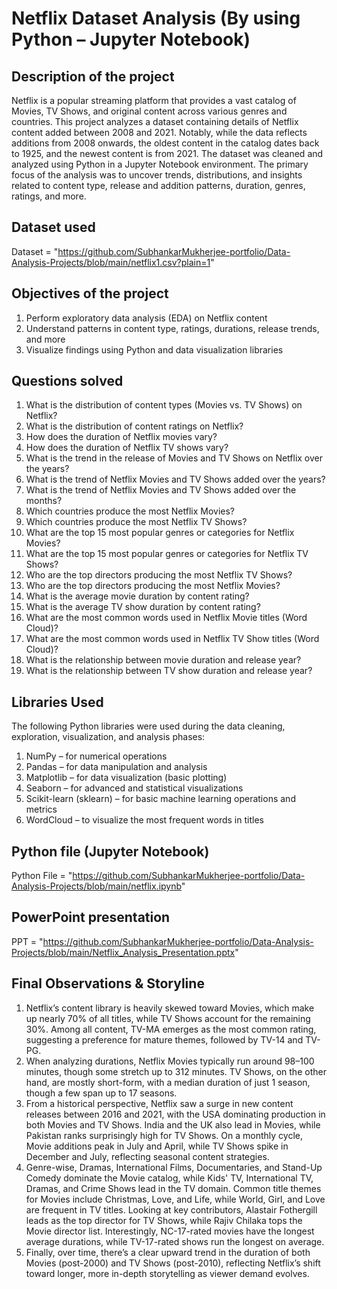 # Netflix Dataset Analysis (By using Python – Jupyter Notebook)

## Description of the project 
Netflix is a popular streaming platform that provides a vast catalog of Movies, TV Shows, and original content across various genres and countries. This project analyzes a dataset containing details of Netflix content added between 2008 and 2021. Notably, while the data reflects additions from 2008 onwards, the oldest content in the catalog dates back to 1925, and the newest content is from 2021. The dataset was cleaned and analyzed using Python in a Jupyter Notebook environment. The primary focus of the analysis was to uncover trends, distributions, and insights related to content type, release and addition patterns, duration, genres, ratings, and more.

## Dataset used
Dataset = "https://github.com/SubhankarMukherjee-portfolio/Data-Analysis-Projects/blob/main/netflix1.csv?plain=1"

## Objectives of the project 
 1) Perform exploratory data analysis (EDA) on Netflix content
 2) Understand patterns in content type, ratings, durations, release trends, and more
 3) Visualize findings using Python and data visualization libraries

 ## Questions solved
1) What is the distribution of content types (Movies vs. TV Shows) on Netflix?
2) What is the distribution of content ratings on Netflix?
3) How does the duration of Netflix movies vary?
4) How does the duration of Netflix TV shows vary?
5) What is the trend in the release of Movies and TV Shows on Netflix over the years?
6) What is the trend of Netflix Movies and TV Shows added over the years?
7) What is the trend of Netflix Movies and TV Shows added over the months?
8) Which countries produce the most Netflix Movies?
9) Which countries produce the most Netflix TV Shows?
10) What are the top 15 most popular genres or categories for Netflix Movies?
11) What are the top 15 most popular genres or categories for Netflix TV Shows?
12) Who are the top directors producing the most Netflix TV Shows?
13) Who are the top directors producing the most Netflix Movies?
14) What is the average movie duration by content rating?
15) What is the average TV show duration by content rating?
16) What are the most common words used in Netflix Movie titles (Word Cloud)?
17) What are the most common words used in Netflix TV Show titles (Word Cloud)?
18) What is the relationship between movie duration and release year?
19) What is the relationship between TV show duration and release year?

## Libraries Used
The following Python libraries were used during the data cleaning, exploration, visualization, and analysis phases:
1) NumPy – for numerical operations
2) Pandas – for data manipulation and analysis
3) Matplotlib – for data visualization (basic plotting)
4) Seaborn – for advanced and statistical visualizations
5) Scikit-learn (sklearn) – for basic machine learning operations and metrics
6) WordCloud – to visualize the most frequent words in titles



## Python file (Jupyter Notebook)
Python File  = "https://github.com/SubhankarMukherjee-portfolio/Data-Analysis-Projects/blob/main/netflix.ipynb"

## PowerPoint presentation

PPT = "https://github.com/SubhankarMukherjee-portfolio/Data-Analysis-Projects/blob/main/Netflix_Analysis_Presentation.pptx"


## Final Observations & Storyline
1) Netflix’s content library is heavily skewed toward Movies, which make up nearly 70% of all titles, while TV Shows account for the remaining 30%. Among all content, TV-MA emerges as the most common rating, suggesting a preference for mature themes, followed by TV-14 and TV-PG.
2) When analyzing durations, Netflix Movies typically run around 98–100 minutes, though some stretch up to 312 minutes. TV Shows, on the other hand, are mostly short-form, with a median duration of just 1 season, though a few span up to 17 seasons.
3) From a historical perspective, Netflix saw a surge in new content releases between 2016 and 2021, with the USA dominating production in both Movies and TV Shows. India and the UK also lead in Movies, while Pakistan ranks surprisingly high for TV Shows. On a monthly cycle, Movie additions peak in July and April, while TV Shows spike in December and July, reflecting seasonal content strategies.
4) Genre-wise, Dramas, International Films, Documentaries, and Stand-Up Comedy dominate the Movie catalog, while Kids' TV, International TV, Dramas, and Crime Shows lead in the TV domain. Common title themes for Movies include Christmas, Love, and Life, while World, Girl, and Love are frequent in TV titles.
Looking at key contributors, Alastair Fothergill leads as the top director for TV Shows, while Rajiv Chilaka tops the Movie director list. Interestingly, NC-17-rated movies have the longest average durations, while TV-17-rated shows run the longest on average.
5) Finally, over time, there’s a clear upward trend in the duration of both Movies (post-2000) and TV Shows (post-2010), reflecting Netflix’s shift toward longer, more in-depth storytelling as viewer demand evolves.




